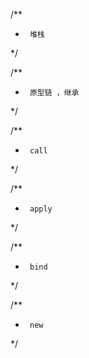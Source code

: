 
/**
 *      堆栈
 */



/**
 *      原型链 ，继承
 */






/**
 *      call
 */





/**
 *      apply 
 */





/**
 *      bind 
 */



 /**
 *      new 
 */




